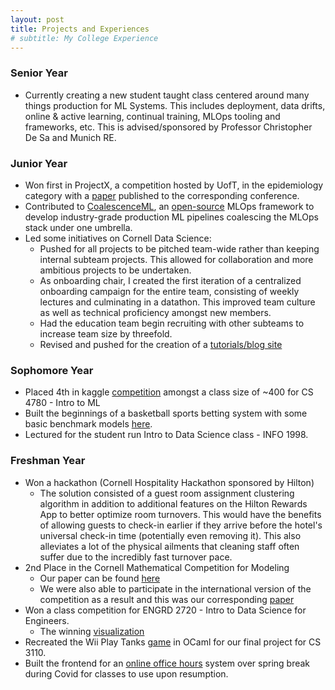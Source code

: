 ```yaml
---
layout: post
title: Projects and Experiences
# subtitle: My College Experience
---
```


### Senior Year
* Currently creating a new student taught class centered around many things production for ML Systems. This includes deployment, data drifts, online & active learning, continual training, MLOps tooling and frameworks, etc.
    This is advised/sponsored by Professor Christopher De Sa and Munich RE.

### Junior Year
* Won first in ProjectX, a competition hosted by UofT, in the epidemiology category with a [paper](https://arxiv.org/abs/2207.01483) published to the corresponding 
    conference.
* Contributed to [CoalescenceML](https://github.com/bayoumi17m/CoalescenceML), an [open-source](https://pypi.org/project/coalescenceml/#description) MLOps framework to develop industry-grade production ML pipelines coalescing the MLOps stack under one umbrella.
* Led some initiatives on Cornell Data Science:
    * Pushed for all projects to be pitched team-wide rather than keeping internal subteam projects. This allowed for collaboration and more ambitious projects to be undertaken. 
    * As onboarding chair, I created the first iteration of a centralized onboarding campaign for the entire team, consisting of weekly lectures and culminating in a datathon. This improved 
      team culture as well as technical proficiency amongst new members.
    * Had the education team begin recruiting with other subteams to increase team size by threefold.
    * Revised and pushed for the creation of a [tutorials/blog site](https://cornelldatascience.github.io/education-blogs/)

### Sophomore Year
* Placed 4th in kaggle [competition](https://github.com/ptwu/election-county-prediction) amongst a class size of ~400 for CS 4780 - Intro to ML
* Built the beginnings of a basketball sports betting system with some basic benchmark models [here](https://github.com/Silver-Scripters/scraper).
* Lectured for the student run Intro to Data Science class - INFO 1998.  

### Freshman Year
* Won a hackathon (Cornell Hospitality Hackathon sponsored by Hilton)
    *  The solution consisted of a guest room assignment clustering algorithm in addition to additional
        features on the Hilton Rewards App to better optimize room turnovers. This would have the benefits of
        allowing guests to check-in earlier if they arrive before the hotel's universal check-in time (potentially
        even removing it). This also alleviates a lot of the physical ailments that cleaning staff often suffer
        due to the incredibly fast turnover pace. 
* 2nd Place in the Cornell Mathematical Competition for Modeling
    * Our paper can be found [here](/assets/documents/CMCM.pdf)
    * We were also able to participate in the international version of the competition as a result and this was our corresponding [paper](/assets/documents/MCM.pdf)
* Won a class competition for ENGRD 2720 - Intro to Data Science for Engineers. 
    * The winning [visualization](/assets/img/Visual.pdf)
* Recreated the Wii Play Tanks [game](https://github.com/JSun14/final3110) in OCaml for our final project for CS 3110. 
* Built the frontend for an [online office hours](https://github.com/bayoumi17m/oh-online) system over spring break during Covid for classes to use upon resumption. 